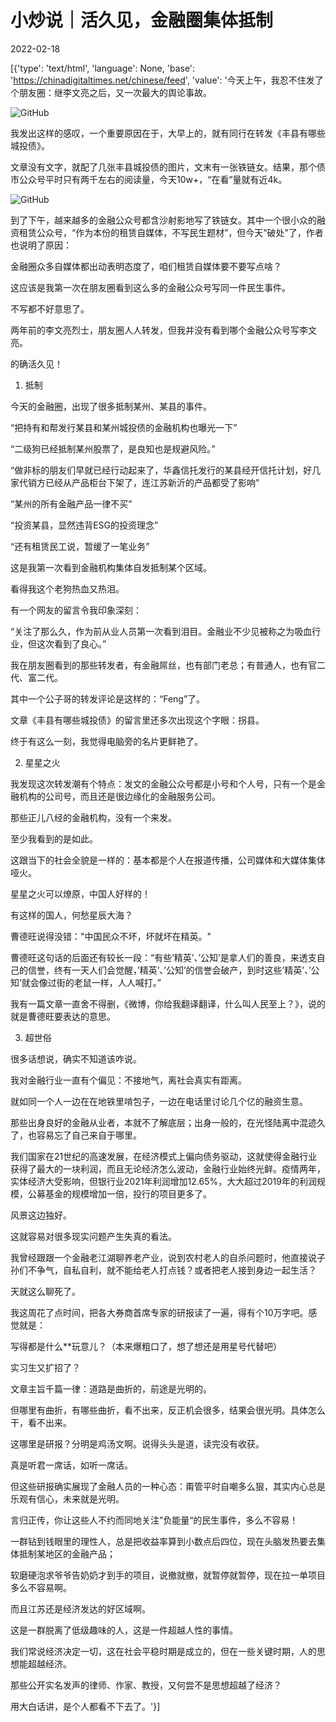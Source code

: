 # 小炒说｜活久见，金融圈集体抵制

2022-02-18

[{'type': 'text/html', 'language': None, 'base': 'https://chinadigitaltimes.net/chinese/feed', 'value': '今天上午，我忍不住发了个朋友圈：继李文亮之后，又一次最大的舆论事故。

![GitHub](https://chinadigitaltimes.net/chinese/files/2022/02/post-677119-62102215ef7e7.png)

我发出这样的感叹，一个重要原因在于，大早上的，就有同行在转发《丰县有哪些城投债》。

文章没有文字，就配了几张丰县城投债的图片，文末有一张铁链女。结果，那个债市公众号平时只有两千左右的阅读量，今天10w+，“在看”量就有近4k。

![GitHub](https://chinadigitaltimes.net/chinese/files/2022/02/post-677119-6210221863e34.)

到了下午，越来越多的金融公众号都含沙射影地写了铁链女。其中一个很小众的融资租赁公众号，“作为本份的租赁自媒体，不写民生题材”，但今天“破处”了，作者也说明了原因：

金融圈众多自媒体都出动表明态度了，咱们租赁自媒体要不要写点啥？

这应该是我第一次在朋友圈看到这么多的金融公众号写同一件民生事件。

不写都不好意思了。

两年前的李文亮烈士，朋友圈人人转发，但我并没有看到哪个金融公众号写李文亮。

的确活久见！

1. 抵制

今天的金融圈，出现了很多抵制某州、某县的事件。

“把持有和帮发行某县和某州城投债的金融机构也曝光一下”

“二级狗已经抵制某州股票了，是良知也是规避风险。”

“做非标的朋友们早就已经行动起来了，华鑫信托发行的某县经开信托计划，好几家代销方已经从产品柜台下架了，连江苏新沂的产品都受了影响”

“某州的所有金融产品一律不买”

“投资某县，显然违背ESG的投资理念”

“还有租赁民工说，暂缓了一笔业务”

这是我第一次看到金融机构集体自发抵制某个区域。

看得我这个老狗热血又热泪。

有一个网友的留言令我印象深刻：

“关注了那么久，作为前从业人员第一次看到泪目。金融业不少见被称之为吸血行业，但这次看到了良心。”

我在朋友圈看到的那些转发者，有金融屌丝，也有部门老总；有普通人，也有官二代、富二代。

其中一个公子哥的转发评论是这样的：“Feng”了。

文章《丰县有哪些城投债》的留言里还多次出现这个字眼：拐县。

终于有这么一刻，我觉得电脑旁的名片更鲜艳了。

2. 星星之火

我发现这次转发潮有个特点：发文的金融公众号都是小号和个人号，只有一个是金融机构的公司号，而且还是很边缘化的金融服务公司。

那些正儿八经的金融机构，没有一个来发。

至少我看到的是如此。

这跟当下的社会全貌是一样的：基本都是个人在报道传播，公司媒体和大媒体集体哑火。

星星之火可以燎原，中国人好样的！

有这样的国人，何愁星辰大海？

曹德旺说得没错：&quot;中国民众不坏，坏就坏在精英。&quot;

曹德旺这句话的后面还有较长一段：“有些&#8217;精英&#8217;、&#8217;公知&#8217;是拿人们的善良，来透支自己的信誉，终有一天人们会觉醒，&#8217;精英&#8217;、&#8217;公知&#8217;的信誉会破产，到时这些&#8217;精英&#8217;、&#8217;公知&#8217;就会像过街的老鼠一样，人人喊打。”

我有一篇文章一直舍不得删，《微博，你给我翻译翻译，什么叫人民至上？》，说的就是曹德旺要表达的意思。

3. 超世俗

很多话想说，确实不知道该咋说。

我对金融行业一直有个偏见：不接地气，离社会真实有距离。

就如同一个人一边在在地铁里啃包子，一边在电话里讨论几个亿的融资生意。

那些出身良好的金融从业者，本就不了解底层；出身一般的，在光怪陆离中混迹久了，也容易忘了自己来自于哪里。

我们国家在21世纪的高速发展，在经济模式上偏向债务驱动，这就使得金融行业获得了最大的一块利润，而且无论经济怎么波动，金融行业始终光鲜。疫情两年，实体经济大受影响，但银行业2021年利润增加12.65%，大大超过2019年的利润规模，公募基金的规模增加一倍，投行的项目更多了。

风景这边独好。

这就容易对很多现实问题产生失真的看法。

我曾经跟跟一个金融老江湖聊养老产业，说到农村老人的自杀问题时，他直接说子孙们不争气，自私自利，就不能给老人打点钱？或者把老人接到身边一起生活？

天就这么聊死了。

我这周花了点时间，把各大券商首席专家的研报读了一遍，得有个10万字吧。感觉就是：

写得都是什么**玩意儿？（本来爆粗口了，想了想还是用星号代替吧）

实习生又扩招了？

文章主旨千篇一律：道路是曲折的，前途是光明的。

但哪里有曲折，有哪些曲折，看不出来，反正机会很多，结果会很光明。具体怎么干，看不出来。

这哪里是研报？分明是鸡汤文啊。说得头头是道，读完没有收获。

真是听君一席话，如听一席话。

但这些研报确实展现了金融人员的一种心态：甭管平时自嘲多么狠，其实内心总是乐观有信心，未来就是光明。

言归正传，你让这些人不约而同地关注”负能量“的民生事件，多么不容易！

一群钻到钱眼里的理性人，总是把收益率算到小数点后四位，现在头脑发热要去集体抵制某地区的金融产品；

软磨硬泡求爷爷告奶奶才到手的项目，说撤就撤，就暂停就暂停，现在拉一单项目多么不容易啊。

而且江苏还是经济发达的好区域啊。

这是一群脱离了低级趣味的人，这是一件超越人性的事情。

我们常说经济决定一切，这在社会平稳时期是成立的，但在一些关键时期，人的思想能超越经济。

那些公开实名发声的律师、作家、教授，又何尝不是思想超越了经济？

用大白话讲，是个人都看不下去了。'}]
